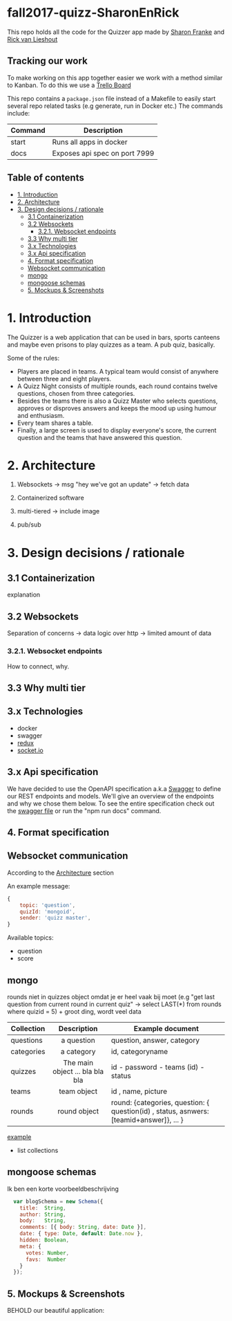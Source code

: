 
<h1>fall2017-quizz-SharonEnRick</h1>
This repo holds all the code for the Quizzer app made by <a href = "https://github.com/sharonfranke">Sharon Franke</a> and <a href = "http://mastermindzh.com">Rick van Lieshout</a>


<h2>Tracking our work</h2>
To make working on this app together easier we work with a method similar to Kanban. To do this we use a <a href = "https://trello.com/b/6IQNr0Xl/quizzer">Trello Board</a>

This repo contains a `package.json` file instead of a Makefile to easily start several repo related tasks (e.g generate, run in Docker etc.) The commands include:

| Command | Description                   |
|---------|-------------------------------|
| start   | Runs all apps in docker       |
| docs    | Exposes api spec on port 7999 |

<h2>Table of contents</h2>
<!--  use markdown styled headers below -->
<!-- TOC -->

- [1. Introduction](#1-introduction)
- [2. Architecture](#2-architecture)
- [3. Design decisions / rationale](#3-design-decisions--rationale)
    - [3.1 Containerization](#31-containerization)
    - [3.2 Websockets](#32-websockets)
        - [3.2.1. Websocket endpoints](#321-websocket-endpoints)
    - [3.3 Why multi tier](#33-why-multi-tier)
    - [3.x Technologies](#3x-technologies)
    - [3.x Api specification](#3x-api-specification)
    - [4. Format specification](#4-format-specification)
    - [Websocket communication](#websocket-communication)
    - [mongo](#mongo)
    - [mongoose schemas](#mongoose-schemas)
    - [5. Mockups & Screenshots](#5-mockups--screenshots)

<!-- /TOC -->

# 1. Introduction

The Quizzer is a web application that can be used in bars, sports canteens and maybe even prisons to play quizzes as a team. A pub quiz, basically.

<!-- INSERT PUB QUIZ EXPLANATION -->

Some of the rules:
* Players are placed in teams. A typical team would consist of anywhere between three and eight players.
* A Quizz Night consists of multiple rounds, each round contains twelve questions, chosen from three categories.
* Besides the teams there is also a Quizz Master who selects questions, approves or disproves answers and keeps the mood up using humour and enthusiasm.
* Every team shares a table.
* Finally, a large screen is used to display everyone's score, the current question and the teams that have answered this question.

# 2. Architecture

<!-- This chapter describes what we're doing -->

1. Websockets -> msg "hey we've got an update" -> fetch data

2. Containerized software

3. multi-tiered -> include image

4. pub/sub

# 3. Design decisions / rationale

<!-- This chapter describes why (and why not something else). -->

## 3.1 Containerization

explanation

## 3.2 Websockets

Separation of concerns -> data logic over http -> limited amount of data

### 3.2.1. Websocket endpoints

How to connect, why.

## 3.3 Why multi tier

## 3.x Technologies

- docker
- swagger
- [redux]('http://redux.js.org/')
- [socket.io]('https://socket.io/')

## 3.x Api specification
We have decided to use the OpenAPI specification a.k.a [Swagger](https://swagger.io/) to define our REST endpoints and models. We'll give an overview of the endpoints and why we chose them below. To see the entire specification check out the [swagger file](definitions/swagger.yml) or run the "npm run docs" command.

## 4. Format specification


## Websocket communication

According to the [Architecture]('#Architecture') section

An example message:
```js
{
    topic: 'question',
    quizId: 'mongoid',
    sender: 'quizz master',
}
```

Available topics:

<!-- TABLE -->

- question
- score

## mongo

rounds niet in quizzes object omdat je er heel vaak bij moet (e.g "get last question from current round in current quiz" -> select LAST(*) from rounds where quizid = 5) + groot ding, wordt veel data

| Collection 	|           Description           	| Example document                                                                          	|
|------------	|:-------------------------------:	|-------------------------------------------------------------------------------------------	|
| questions  	|            a question           	| question, answer, category                                                                	|
| categories 	|            a category           	| id, categoryname                                                                          	|
| quizzes    	| The main object ... bla bla bla 	| id - password - teams (id) - status                                                       	|
| teams      	| team object                     	| id , name, picture                                                                        	|
| rounds     	| round object                    	| round: {categories,  question: { question(id) , status, asnwers: [teamid+answer]}, ...  } 	|


<!-- RELATIE FOTO -->

[example]('https://webassets.mongodb.com/_com_assets/cms/image03-e90f8e8989.png')

- list collections

<!-- table -->

## mongoose schemas

Ik ben een korte voorbeeldbeschrijving

```js
  var blogSchema = new Schema({
    title:  String,
    author: String,
    body:   String,
    comments: [{ body: String, date: Date }],
    date: { type: Date, default: Date.now },
    hidden: Boolean,
    meta: {
      votes: Number,
      favs:  Number
    }
  });
```


## 5. Mockups & Screenshots

BEHOLD our beautiful application:


